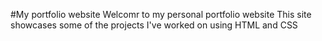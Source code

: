 #My portfolio website
Welcomr to my personal portfolio website
This site showcases some of the projects I've worked on using HTML and CSS
